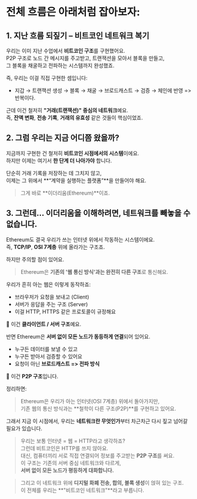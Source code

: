 # 전체 흐름은 아래처럼 잡아보자:

## 1. **지난 흐름 되짚기 – 비트코인 네트워크 복기**

우리는 이미 지난 수업에서 **비트코인 구조**를 구현했어요.  
P2P 구조로 노드 간 메시지를 주고받고, 트랜잭션을 모아서 블록을 만들고,  
그 블록을 채굴하고 전파하는 시스템까지 완성했죠.

즉, 우리는 이걸 직접 구현한 셈입니다:

- 지갑 → 트랜잭션 생성 → 블록 → 채굴 → 브로드캐스트 → 검증 → 체인에 반영 => 반복이다.

근데 이건 철저히 **"거래(트랜잭션)" 중심의 네트워크**예요.  
즉, **잔액 변화**, **전송 기록**, **거래의 유효성** 같은 것들이 핵심이었죠.

## 2. **그럼 우리는 지금 어디쯤 왔을까?**

지금까지 구현한 건 철저히 **비트코인 시점에서의 시스템**이에요.  
하지만 이제는 여기서 **한 단계 더 나아가야** 합니다.

단순히 거래 기록을 저장하는 데 그치지 않고,  
이제는 그 위에서 **“계약을 실행하는 플랫폼”**을 만들어야 해요.

> 그게 바로 **이더리움(Ethereum)**이죠.

## 3. 그런데… 이더리움을 이해하려면, 네트워크를 빼놓을 수 없습니다.

Ethereum도 결국 우리가 쓰는 인터넷 위에서 작동하는 시스템이에요.  
즉, **TCP/IP**, **OSI 7계층** 위에 올라가는 구조죠.

하지만 주의할 점이 있어요.

> Ethereum은 **기존의 '웹 통신 방식'과는 완전히 다른 구조**로 통신해요.

우리가 흔히 아는 웹은 이렇게 동작하죠:

- 브라우저가 요청을 보내고 (Client)
- 서버가 응답을 주는 구조 (Server)
- 이걸 HTTP, HTTPS 같은 프로토콜이 규정해요

📌 이건 **클라이언트 / 서버 구조**예요.

반면 Ethereum은 **서버 없이 모든 노드가 동등하게 연결**되어 있어요.

- 누구든 데이터를 보낼 수 있고
- 누구든 받아서 검증할 수 있어요
- 요청이 아닌 **브로드캐스트 => 전파 방식**

📌 이건 **P2P 구조**입니다.

정리하면:

> Ethereum은 우리가 아는 인터넷(OSI 7계층) 위에서 돌아가지만,  
> 기존 웹의 통신 방식과는 **철학이 다른 구조(P2P)**를 구현하고 있어요.

그래서 지금 이 시점에서, 우리는 **네트워크란 무엇인가**부터 차근차근 다시 짚고 넘어갈 필요가 있습니다.

> 우리는 보통 인터넷 = 웹 = HTTP라고 생각하죠?  
> 그런데 비트코인은 HTTP를 쓰지 않아요.  
> 대신, 컴퓨터끼리 서로 직접 연결되어 정보를 주고받는 **P2P 구조**를 써요.  
> 이 구조는 기존의 서버 중심 네트워크와 다르게,  
> **서버 없이 모든 노드가 평등하게 대화합니다.**

> 그리고 이 네트워크 위에 **디지털 화폐 전송, 합의, 블록 생성**이 얹혀 있는 구조.  
> 이 전체를 우리는 **"비트코인 네트워크"**라고 부릅니다.
